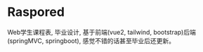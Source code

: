# Raspored
 Web学生课程表, 毕业设计, 基于前端(vue2, tailwind, bootstrap)后端(springMVC, springboot), 感觉不错的话甚至毕业后还更新。
